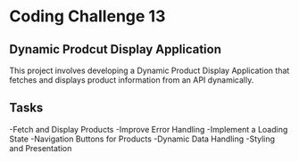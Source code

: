 # Coding Challenge 13

## Dynamic Prodcut Display Application
This project involves developing a Dynamic Product Display Application that fetches and displays product information from an API dynamically.

## Tasks
-Fetch and Display Products
-Improve Error Handling
-Implement a Loading State
-Navigation Buttons for Products
-Dynamic Data Handling
-Styling and Presentation
 
